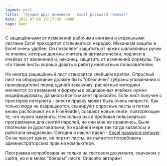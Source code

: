 ```yaml
---
layout: post
title:  "Лучший друг инженера - Excel password remover"
date: 2011-07-08 19:17:00 -0000
tags: Блог 
---
```


С защищёнными от изменений рабочими книгами и отдельными листами Excel приходится сталкиваться нередко. Механизм защиты в Excel очень удобен. Он позволяет защитить от чужих шаловливых ручек те ячейки, которые должны считаться автоматически, подписи в ячейках от изменений и, наконец, защитить от изменений формулы. Так что такие листы хорошо давать в работу неопытным пользователям.

Но иногда защищённый лист становится злейшим врагом. Опросный лист на оборудование должен быть "обезличен" (убраны упоминания о производителе) перед сдачей заказчику, расчётные методики меняются со временем и формулы в защищённых ячейках нужно модифицировать, да много всего может произойти. Если лист получен с просторов интернета - внести правку может быть очень непросто. Как только люди не извращаются, сканируют опросные листы и потом вновь распознают их в FineReader, создают новые книги, повторяющие те, что нужно изменить. Несколько раз я пробовал пользоваться программами для снятия паролей, но они мне не нравились. Были платными (и дороговатыми, по крайней мере так тогда казалось) и работали неидеально. Сегодня я нашел идеал - [Excel password remover](http://www.straxx.com/excel/password.html). Он не просит денег, не портит листы, не пытается потребовать администраторских прав на компьютере.

Программа испробована не только на тестовом документе, скачаном с сайта, но и в моём "боевом" листе. Спасибо авторам!